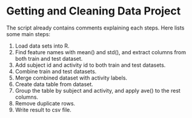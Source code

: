 Getting and Cleaning Data Project
===========
The script already contains comments explaining each steps. Here lists some main steps:  
1. Load data sets into R.  
2. Find feature names with mean() and std(), and extract columns from both train and test dataset.  
3. Add subject id and activity id to both train and test datasets.  
4. Combine train and test datasets.  
5. Merge combined dataset with activity labels.  
6. Create data table from dataset.  
7. Group the table by subject and activity, and apply ave() to the rest columns.  
8. Remove duplicate rows.  
9. Write result to csv file.  